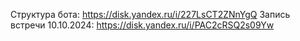 Структура бота: https://disk.yandex.ru/i/227LsCT2ZNnYgQ
Запись встречи 10.10.2024: https://disk.yandex.ru/i/PAC2cRSQ2s09Yw
